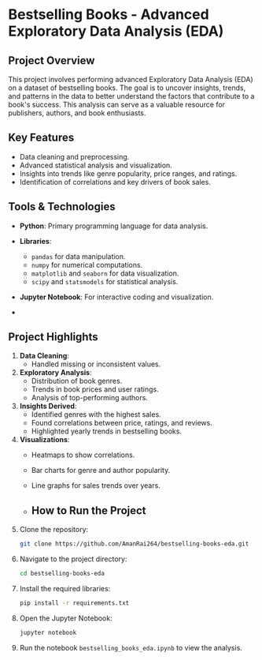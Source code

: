 # Bestselling Books - Advanced Exploratory Data Analysis (EDA)

## Project Overview

This project involves performing advanced Exploratory Data Analysis (EDA) on a dataset of bestselling books. The goal is to uncover insights, trends, and patterns in the data to better understand the factors that contribute to a book's success. This analysis can serve as a valuable resource for publishers, authors, and book enthusiasts.

## Key Features
- Data cleaning and preprocessing.
- Advanced statistical analysis and visualization.
- Insights into trends like genre popularity, price ranges, and ratings.
- Identification of correlations and key drivers of book sales.

## Tools & Technologies
- **Python**: Primary programming language for data analysis.
- **Libraries**: 
  - `pandas` for data manipulation.
  - `numpy` for numerical computations.
  - `matplotlib` and `seaborn` for data visualization.
  - `scipy` and `statsmodels` for statistical analysis.
- **Jupyter Notebook**: For interactive coding and visualization.

- 
## Project Highlights
1. **Data Cleaning**:
   - Handled missing or inconsistent values.
2. **Exploratory Analysis**:
   - Distribution of book genres.
   - Trends in book prices and user ratings.
   - Analysis of top-performing authors.
3. **Insights Derived**:
   - Identified genres with the highest sales.
   - Found correlations between price, ratings, and reviews.
   - Highlighted yearly trends in bestselling books.
4. **Visualizations**:
   - Heatmaps to show correlations.
   - Bar charts for genre and author popularity.
   - Line graphs for sales trends over years.
  
   - ## How to Run the Project
1. Clone the repository:
   ```bash
   git clone https://github.com/AmanRai264/bestselling-books-eda.git
   ```
2. Navigate to the project directory:
   ```bash
   cd bestselling-books-eda
   ```
3. Install the required libraries:
   ```bash
   pip install -r requirements.txt
   ```
4. Open the Jupyter Notebook:
   ```bash
   jupyter notebook
   ```
5. Run the notebook `bestselling_books_eda.ipynb` to view the analysis.
